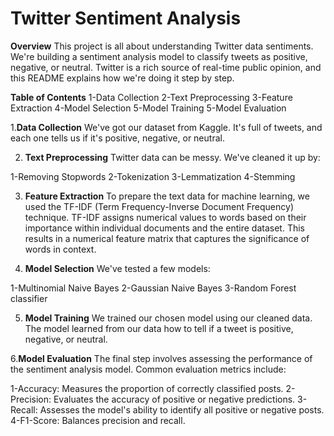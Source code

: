  # **Twitter Sentiment Analysis**

**Overview**
This project is all about understanding Twitter data sentiments. We're building a sentiment analysis model to classify tweets as positive, negative, or neutral. Twitter is a rich source of real-time public opinion, and this README explains how we're doing it step by step.

**Table of Contents**
1-Data Collection
2-Text Preprocessing
3-Feature Extraction
4-Model Selection
5-Model Training
5-Model Evaluation

1.**Data Collection**
We've got our dataset from Kaggle. It's full of tweets, and each one tells us if it's positive, negative, or neutral.

2. **Text Preprocessing**
Twitter data can be messy. We've cleaned it up by:

1-Removing Stopwords
2-Tokenization
3-Lemmatization
4-Stemming

3. **Feature Extraction**
To prepare the text data for machine learning, we used the TF-IDF (Term Frequency-Inverse Document Frequency) technique. TF-IDF assigns numerical values to words based on their importance within individual documents and the entire dataset. This results in a numerical feature matrix that captures the significance of words in context.

4. **Model Selection**
We've tested a few models:

1-Multinomial Naive Bayes
2-Gaussian Naive Bayes
3-Random Forest classifier

5. **Model Training**
We trained our chosen model using our cleaned data. The model learned from our data how to tell if a tweet is positive, negative, or neutral.

6.**Model Evaluation**
The final step involves assessing the performance of the sentiment analysis model. Common evaluation metrics include:

1-Accuracy: Measures the proportion of correctly classified posts.
2-Precision: Evaluates the accuracy of positive or negative predictions.
3-Recall: Assesses the model's ability to identify all positive or negative posts.
4-F1-Score: Balances precision and recall.



